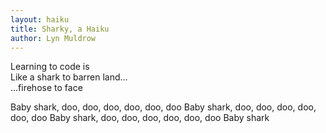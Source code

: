 ```yaml
---
layout: haiku
title: Sharky, a Haiku
author: Lyn Muldrow
---
```


Learning to code is<br>
Like a shark to barren land...<br>
...firehose to face<br>

<p>Baby shark, doo, doo, doo, doo, doo, doo
Baby shark, doo, doo, doo, doo, doo, doo
Baby shark, doo, doo, doo, doo, doo, doo
Baby shark</p>
